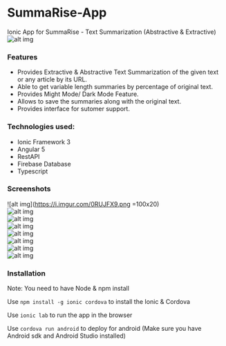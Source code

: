 # SummaRise-App
Ionic App for SummaRise - Text Summarization (Abstractive & Extractive)
![alt img](https://miro.medium.com/max/1020/0*ZF4ZOlUt8em024BE.png)<br>

### Features
* Provides Extractive & Abstractive Text Summarization of the given text or any article by its URL. 
* Able to get variable length summaries by percentage of original text.
* Provides Might Mode/ Dark Mode Feature.
* Allows to save the summaries along with the original text.
* Provides interface for sutomer support.

### Technologies used:
* Ionic Framework 3
* Angular 5
* RestAPI
* Firebase Database
* Typescript

### Screenshots
![alt img](https://i.imgur.com/0RUJFX9.png  =100x20)<br>
![alt img](https://i.imgur.com/7DTkLhn.png)<br>
![alt img](https://i.imgur.com/eNto0Oi.png)<br>
![alt img](https://i.imgur.com/cBxCzog.png)<br>
![alt img](https://i.imgur.com/joER0fM.png)<br>
![alt img](https://i.imgur.com/OngeJfj.png)<br>
![alt img](https://i.imgur.com/lL309HY.png)<br>
![alt img](https://i.imgur.com/H0G4Xev.png)<br>

### Installation

Note: You need to have Node & npm install

Use `npm install -g ionic cordova` to install the Ionic & Cordova

Use `ionic lab` to run the app in the browser

Use `cordova run android` to deploy for android (Make sure you have Android sdk and Android Studio installed)
